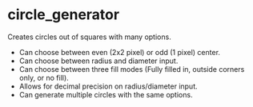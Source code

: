 # circle_generator
Creates circles out of squares with many options.

 * Can choose between even (2x2 pixel) or odd (1 pixel) center.
 * Can choose between radius and diameter input.
 * Can choose between three fill modes (Fully filled in, outside corners only, or no fill).
 * Allows for decimal precision on radius/diameter input.
 * Can generate multiple circles with the same options.
